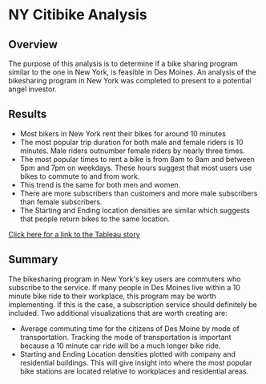 # NY Citibike Analysis

## Overview
The purpose of this analysis is to determine if a bike sharing program similar to the one in New York, is feasible in Des Moines. An analysis of the bikesharing program in New York was completed to present to a potential angel investor.

## Results 
 - Most bikers in New York rent their bikes for around 10 minutes
 - The most popular trip duration for both male and female riders is 10 minutes. Male riders outnumber female riders by nearly three times.
 - The most popular times to rent a bike is from 8am to 9am and between 5pm and 7pm on weekdays. These hours suggest that most users use bikes to commute to and from work.
 - This trend is the same for both men and women.
 - There are more subscribers than customers and more male subscribers than female subscribers.
 - The Starting and Ending location densities are similar which suggests that people return bikes to the same location.


[Click here for a link to the Tableau story](https://public.tableau.com/shared/KGC88B4BQ?:display_count=y&:origin=viz_share_link)

## Summary
The bikesharing program in New York's key users are commuters who subscribe to the service. If many people in Des Moines live within a 10 minute bike ride to their workplace, this program may be worth implementing. If this is the case, a subscription service should definitely be included. 
Two additional visualizations that are worth creating are:
 - Average commuting time for the citizens of Des Moine by mode of transportation. Tracking the mode of transportation is important because a 10 minute car ride will be a much longer bike ride.
 - Starting and Ending Location densities plotted with company and residential buildings. This will give insight into where the most popular bike stations are located relative to workplaces and residential areas.



